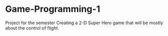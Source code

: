 # Game-Programming-1
Project for the semester
Creating a 2-D Super Hero game that will be mostly about the control of flight.
